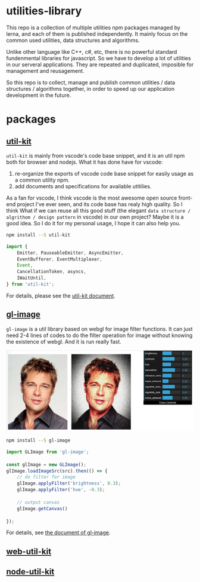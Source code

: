 # utilities-library

This repo is a collection of multiple utilities npm packages managed by lerna, and each of them is published independently. It mainly focus on the common used utilities, data structures and algorithms.   

Unlike other language like C++, c#, etc, there is no powerful standard fundenmental libraries for javascript. So we have to develop a lot of utilities in our serveral applications. They are repeated and duplicated, imposible for management and reusagement. 

So this repo is to collect, manage and publish common utilities / data structures / algorithms together, in order to speed up our application development in the future.    



# packages

## [util-kit](https://github.com/wangmengHB/utilities-library/tree/master/packages/util-kit/readme.md)
`util-kit` is mainly from vscode's code base snippet, and it is an util npm both for browser and nodejs. What it has done have for vscode:     
1. re-organize the exports of vscode code base snippet for easily usage as a common utility npm.    
2. add documents and specifications for available utitilies.           

As a fan for vscode, I think vscode is the most awesome open source front-end project I've ever seen, and its code base has realy high quality. So I think What if we can reuse all this good stuff (the elegant `data structure / algrithom / design pattern` in vscode) in our own project? Maybe it is a good idea. So I do it for my personal usage, I hope it can also help you. 

```bash
npm install --S util-kit
```
```ts
import { 
	Emitter, PauseableEmitter, AsyncEmitter,
	EventBufferer, EventMultiplexer, 
	Event, 
	CancellationToken, asyncs,
	IWaitUntil,
} from 'util-kit';
```

For details, please see the [util-kit document](https://github.com/wangmengHB/utilities-library/tree/master/packages/util-kit/readme.md).





## [gl-image](https://github.com/wangmengHB/utilities-library/tree/master/packages/gl-image/readme.md)
`gl-image` is a util library based on webgl for image filter functions. It can just need 2-4 lines of codes to do the filter operation for image without knowing the existence of webgl. And it is run really fast. 

![demo1](https://raw.githubusercontent.com/wangmengHB/gl-image/master/demo/demo.jpg)

```bash
npm install --S gl-image
```
```ts
import GLImage from 'gl-image';

const glImage = new GLImage();
glImage.loadImageSrc(src).then(() => {
    // do filter for image
    glImage.applyFilter('brightness', 0.3);
    glImage.applyFilter('hue', -0.3);

    // output canvas
    glImage.getCanvas()

});
```
For details, see [the document of gl-image](https://github.com/wangmengHB/utilities-library/tree/master/packages/gl-image/readme.md).





## [web-util-kit](https://github.com/wangmengHB/utilities-library/tree/master/packages/web-util-kit/readme.md)
## [node-util-kit](https://github.com/wangmengHB/utilities-library/tree/master/packages/node-util-kit/readme.md)











